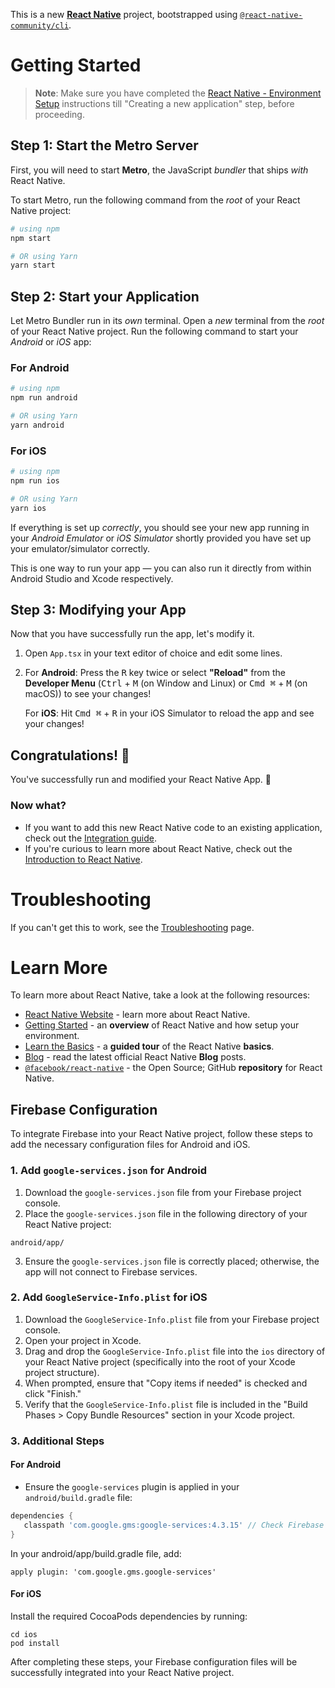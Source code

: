 This is a new [**React Native**](https://reactnative.dev) project, bootstrapped using [`@react-native-community/cli`](https://github.com/react-native-community/cli).

# Getting Started

>**Note**: Make sure you have completed the [React Native - Environment Setup](https://reactnative.dev/docs/environment-setup) instructions till "Creating a new application" step, before proceeding.

## Step 1: Start the Metro Server

First, you will need to start **Metro**, the JavaScript _bundler_ that ships _with_ React Native.

To start Metro, run the following command from the _root_ of your React Native project:

```bash
# using npm
npm start

# OR using Yarn
yarn start
```

## Step 2: Start your Application

Let Metro Bundler run in its _own_ terminal. Open a _new_ terminal from the _root_ of your React Native project. Run the following command to start your _Android_ or _iOS_ app:

### For Android

```bash
# using npm
npm run android

# OR using Yarn
yarn android
```

### For iOS

```bash
# using npm
npm run ios

# OR using Yarn
yarn ios
```

If everything is set up _correctly_, you should see your new app running in your _Android Emulator_ or _iOS Simulator_ shortly provided you have set up your emulator/simulator correctly.

This is one way to run your app — you can also run it directly from within Android Studio and Xcode respectively.

## Step 3: Modifying your App

Now that you have successfully run the app, let's modify it.

1. Open `App.tsx` in your text editor of choice and edit some lines.
2. For **Android**: Press the <kbd>R</kbd> key twice or select **"Reload"** from the **Developer Menu** (<kbd>Ctrl</kbd> + <kbd>M</kbd> (on Window and Linux) or <kbd>Cmd ⌘</kbd> + <kbd>M</kbd> (on macOS)) to see your changes!

   For **iOS**: Hit <kbd>Cmd ⌘</kbd> + <kbd>R</kbd> in your iOS Simulator to reload the app and see your changes!

## Congratulations! :tada:

You've successfully run and modified your React Native App. :partying_face:

### Now what?

- If you want to add this new React Native code to an existing application, check out the [Integration guide](https://reactnative.dev/docs/integration-with-existing-apps).
- If you're curious to learn more about React Native, check out the [Introduction to React Native](https://reactnative.dev/docs/getting-started).

# Troubleshooting

If you can't get this to work, see the [Troubleshooting](https://reactnative.dev/docs/troubleshooting) page.

# Learn More

To learn more about React Native, take a look at the following resources:

- [React Native Website](https://reactnative.dev) - learn more about React Native.
- [Getting Started](https://reactnative.dev/docs/environment-setup) - an **overview** of React Native and how setup your environment.
- [Learn the Basics](https://reactnative.dev/docs/getting-started) - a **guided tour** of the React Native **basics**.
- [Blog](https://reactnative.dev/blog) - read the latest official React Native **Blog** posts.
- [`@facebook/react-native`](https://github.com/facebook/react-native) - the Open Source; GitHub **repository** for React Native.

## Firebase Configuration

To integrate Firebase into your React Native project, follow these steps to add the necessary configuration files for Android and iOS.

### 1. Add `google-services.json` for Android
1. Download the `google-services.json` file from your Firebase project console.
2. Place the `google-services.json` file in the following directory of your React Native project:
```
android/app/
```
3. Ensure the `google-services.json` file is correctly placed; otherwise, the app will not connect to Firebase services.

### 2. Add `GoogleService-Info.plist` for iOS
1. Download the `GoogleService-Info.plist` file from your Firebase project console.
2. Open your project in Xcode.
3. Drag and drop the `GoogleService-Info.plist` file into the `ios` directory of your React Native project (specifically into the root of your Xcode project structure).
4. When prompted, ensure that "Copy items if needed" is checked and click "Finish."
5. Verify that the `GoogleService-Info.plist` file is included in the "Build Phases > Copy Bundle Resources" section in your Xcode project.

### 3. Additional Steps
#### For Android
- Ensure the `google-services` plugin is applied in your `android/build.gradle` file:
```gradle
dependencies {
   classpath 'com.google.gms:google-services:4.3.15' // Check Firebase documentation for the latest version
}
```
In your android/app/build.gradle file, add:
```
apply plugin: 'com.google.gms.google-services'
```
#### For iOS
Install the required CocoaPods dependencies by running:
```
cd ios
pod install
```
After completing these steps, your Firebase configuration files will be successfully integrated into your React Native project.
